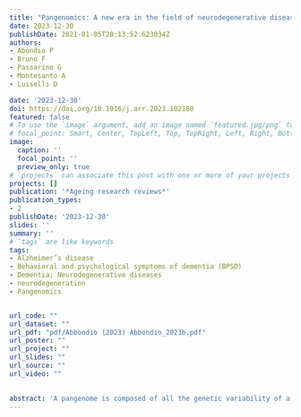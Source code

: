 ```yaml
---
title: "Pangenomics: A new era in the field of neurodegenerative diseases"
date: 2023-12-30
publishDate: 2021-01-05T20:13:52.623034Z
authors: 
- Abondio P
- Bruno F
- Passarino G
- Montesanto A
- Luiselli D

date: '2023-12-30'
doi: https://doi.org/10.1016/j.arr.2023.102180
featured: false
# To use the `image` argument, add an image named `featured.jpg/png` to your page's folder.
# focal_point: Smart, Center, TopLeft, Top, TopRight, Left, Right, BottomLeft, Bottom, BottomRight.
image:
  caption: ''
  focal_point: ''
  preview_only: true
# `projects` can associate this post with one or more of your projects
projects: []
publication: '*Ageing research reviews*'
publication_types:
- 2
publishDate: '2023-12-30'
slides: ''
summary: ''
# `tags` are like keywords
tags:
- Alzheimer’s disease
- Behavioral and psychological symptoms of dementia (BPSD)
- Dementia; Neurodegenerative diseases
- neurodegeneration
- Pangenomics


url_code: ""
url_dataset: ""
url_pdf: "pdf/Abbondio (2023) Abbondio_2023b.pdf"
url_poster: ""
url_project: ""
url_slides: ""
url_source: ""
url_video: ""

    
abstract: 'A pangenome is composed of all the genetic variability of a group of individuals, and its application to the study of neurodegenerative diseases may provide valuable insights into the underlying aspects of genetic heterogenetiy for these complex ailments, including gene expression, epigenetics, and translation mechanisms. Furthermore, a reference pangenome allows for the identification of previously undetected structural commonalities and differences among individuals, which may help in the diagnosis of a disease, support the prediction of what will happen over time (prognosis) and aid in developing novel treatments in the perspective of personalized medicine. Therefore, in the present review, the application of the pangenome concept to the study of neurodegenerative diseases will be discussed and analyzed for its potential to enable an improvement in diagnosis and prognosis for these illnesses, leading to the development of tailored treatments for individual patients from the knowledge of the genomic composition of a whole population.'
---
```

